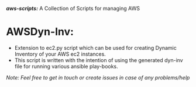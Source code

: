 ***aws-scripts:***
A Collection of Scripts for managing AWS

# AWSDyn-Inv:
- Extension to ec2.py script which can be used for creating Dynamic Inventory of your AWS ec2 instances. 
- This script is written with the intention of using the generated dyn-inv file for running various ansible play-books.

*Note: Feel free to get in touch or create issues in case of any problems/help*
